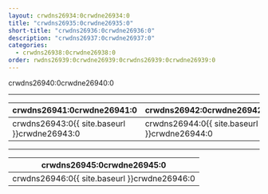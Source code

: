 ```yaml
---
layout: crwdns26934:0crwdne26934:0
title: "crwdns26935:0crwdne26935:0"
short-title: "crwdns26936:0crwdne26936:0"
description: "crwdns26937:0crwdne26937:0"
categories:
  - crwdns26938:0crwdne26938:0
order: rwdns26939:0crwdne26939:0crwdns26939:0crwdne26939:0
---
```

crwdns26940:0crwdne26940:0

<hr />

| crwdns26941:0crwdne26941:0                   | crwdns26942:0crwdne26942:0                   |
| -------------------------------------------- | -------------------------------------------- |
| crwdns26943:0{{ site.baseurl }}crwdne26943:0 | crwdns26944:0{{ site.baseurl }}crwdne26944:0 |

<hr />

| crwdns26945:0crwdne26945:0                   |
| -------------------------------------------- |
| crwdns26946:0{{ site.baseurl }}crwdne26946:0 |